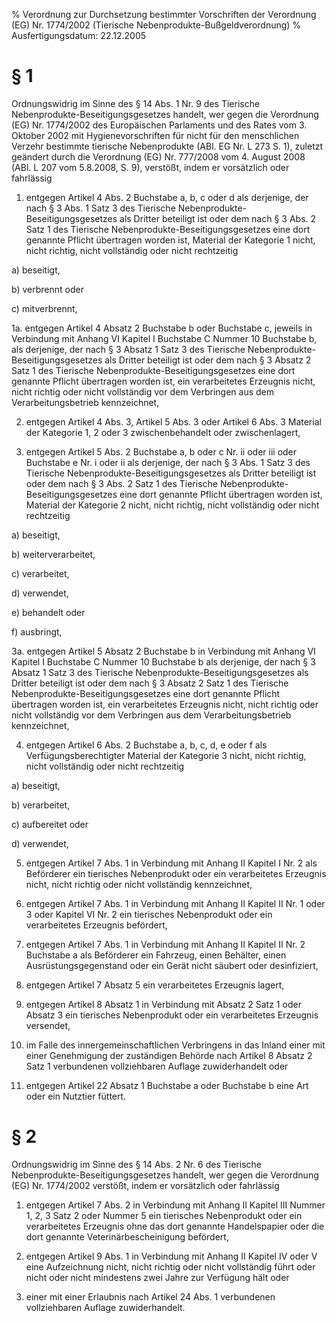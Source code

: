 % Verordnung zur Durchsetzung bestimmter Vorschriften der Verordnung (EG) Nr. 1774/2002  (Tierische Nebenprodukte-Bußgeldverordnung)
% Ausfertigungsdatum: 22.12.2005
 
# § 1

Ordnungswidrig im Sinne des § 14 Abs. 1 Nr. 9 des Tierische Nebenprodukte-Beseitigungsgesetzes handelt, wer gegen die Verordnung (EG) Nr. 1774/2002 des Europäischen Parlaments und des Rates vom 3. Oktober 2002 mit Hygienevorschriften für nicht für den menschlichen Verzehr bestimmte tierische Nebenprodukte (ABl. EG Nr. L 273 S. 1), zuletzt geändert durch die Verordnung (EG) Nr. 777/2008 vom 4. August 2008 (ABl. L 207 vom 5.8.2008, S. 9), verstößt, indem er vorsätzlich oder fahrlässig

1. entgegen Artikel 4 Abs. 2 Buchstabe a, b, c oder d als derjenige, der nach § 3 Abs. 1 Satz 3 des Tierische Nebenprodukte-Beseitigungsgesetzes als Dritter beteiligt ist oder dem nach § 3 Abs. 2 Satz 1 des Tierische Nebenprodukte-Beseitigungsgesetzes eine dort genannte Pflicht übertragen worden ist, Material der Kategorie 1 nicht, nicht richtig, nicht vollständig oder nicht rechtzeitig

a) beseitigt,

b) verbrennt oder

c) mitverbrennt,

1a. entgegen Artikel 4 Absatz 2 Buchstabe b oder Buchstabe c, jeweils in Verbindung mit Anhang VI Kapitel I Buchstabe C Nummer 10 Buchstabe b, als derjenige, der nach § 3 Absatz 1 Satz 3 des Tierische Nebenprodukte-Beseitigungsgesetzes als Dritter beteiligt ist oder dem nach § 3 Absatz 2 Satz 1 des Tierische Nebenprodukte-Beseitigungsgesetzes eine dort genannte Pflicht übertragen worden ist, ein verarbeitetes Erzeugnis nicht, nicht richtig oder nicht vollständig vor dem Verbringen aus dem Verarbeitungsbetrieb kennzeichnet,

2. entgegen Artikel 4 Abs. 3, Artikel 5 Abs. 3 oder Artikel 6 Abs. 3 Material der Kategorie 1, 2 oder 3 zwischenbehandelt oder zwischenlagert,

3. entgegen Artikel 5 Abs. 2 Buchstabe a, b oder c Nr. ii oder iii oder Buchstabe e Nr. i oder ii als derjenige, der nach § 3 Abs. 1 Satz 3 des Tierische Nebenprodukte-Beseitigungsgesetzes als Dritter beteiligt ist oder dem nach § 3 Abs. 2 Satz 1 des Tierische Nebenprodukte-Beseitigungsgesetzes eine dort genannte Pflicht übertragen worden ist, Material der Kategorie 2 nicht, nicht richtig, nicht vollständig oder nicht rechtzeitig

a) beseitigt,

b) weiterverarbeitet,

c) verarbeitet,

d) verwendet,

e) behandelt oder

f) ausbringt,

3a. entgegen Artikel 5 Absatz 2 Buchstabe b in Verbindung mit Anhang VI Kapitel I Buchstabe C Nummer 10 Buchstabe b als derjenige, der nach § 3 Absatz 1 Satz 3 des Tierische Nebenprodukte-Beseitigungsgesetzes als Dritter beteiligt ist oder dem nach § 3 Absatz 2 Satz 1 des Tierische Nebenprodukte-Beseitigungsgesetzes eine dort genannte Pflicht übertragen worden ist, ein verarbeitetes Erzeugnis nicht, nicht richtig oder nicht vollständig vor dem Verbringen aus dem Verarbeitungsbetrieb kennzeichnet,

4. entgegen Artikel 6 Abs. 2 Buchstabe a, b, c, d, e oder f als Verfügungsberechtigter Material der Kategorie 3 nicht, nicht richtig, nicht vollständig oder nicht rechtzeitig

a) beseitigt,

b) verarbeitet,

c) aufbereitet oder

d) verwendet,

5. entgegen Artikel 7 Abs. 1 in Verbindung mit Anhang II Kapitel I Nr. 2 als Beförderer ein tierisches Nebenprodukt oder ein verarbeitetes Erzeugnis nicht, nicht richtig oder nicht vollständig kennzeichnet,

6. entgegen Artikel 7 Abs. 1 in Verbindung mit Anhang II Kapitel II Nr. 1 oder 3 oder Kapitel VI Nr. 2 ein tierisches Nebenprodukt oder ein verarbeitetes Erzeugnis befördert,

7. entgegen Artikel 7 Abs. 1 in Verbindung mit Anhang II Kapitel II Nr. 2 Buchstabe a als Beförderer ein Fahrzeug, einen Behälter, einen Ausrüstungsgegenstand oder ein Gerät nicht säubert oder desinfiziert,

8. entgegen Artikel 7 Absatz 5 ein verarbeitetes Erzeugnis lagert,

9. entgegen Artikel 8 Absatz 1 in Verbindung mit Absatz 2 Satz 1 oder Absatz 3 ein tierisches Nebenprodukt oder ein verarbeitetes Erzeugnis versendet,

10. im Falle des innergemeinschaftlichen Verbringens in das Inland einer mit einer Genehmigung der zuständigen Behörde nach Artikel 8 Absatz 2 Satz 1 verbundenen vollziehbaren Auflage zuwiderhandelt oder

11. entgegen Artikel 22 Absatz 1 Buchstabe a oder Buchstabe b eine Art oder ein Nutztier füttert.

# § 2

Ordnungswidrig im Sinne des § 14 Abs. 2 Nr. 6 des Tierische Nebenprodukte-Beseitigungsgesetzes handelt, wer gegen die Verordnung (EG) Nr. 1774/2002 verstößt, indem er vorsätzlich oder fahrlässig

1. entgegen Artikel 7 Abs. 2 in Verbindung mit Anhang II Kapitel III Nummer 1, 2, 3 Satz 2 oder Nummer 5 ein tierisches Nebenprodukt oder ein verarbeitetes Erzeugnis ohne das dort genannte Handelspapier oder die dort genannte Veterinärbescheinigung befördert,

2. entgegen Artikel 9 Abs. 1 in Verbindung mit Anhang II Kapitel IV oder V eine Aufzeichnung nicht, nicht richtig oder nicht vollständig führt oder nicht oder nicht mindestens zwei Jahre zur Verfügung hält oder

3. einer mit einer Erlaubnis nach Artikel 24 Abs. 1 verbundenen vollziehbaren Auflage zuwiderhandelt.
